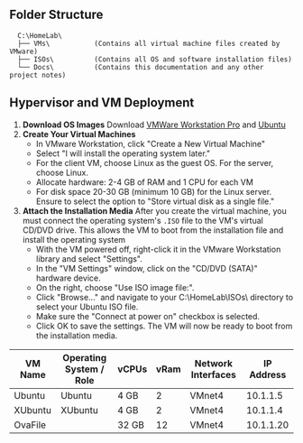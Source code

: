 
## Folder Structure
```
  C:\HomeLab\
  ├── VMs\           (Contains all virtual machine files created by VMware)
  ├── ISOs\          (Contains all OS and software installation files)
  └── Docs\          (Contains this documentation and any other project notes)
```
## Hypervisor and VM Deployment
1. **Download OS Images**
   Download [VMWare Workstation Pro](https://access.broadcom.com/default/ui/v1/signin/) and [Ubuntu](https://ubuntu.com/tutorials/install-ubuntu-desktop)
2. **Create Your Virtual Machines**
   * In VMware Workstation, click "Create a New Virtual Machine"
   * Select "I will install the operating system later."
   * For the client VM, choose Linux as the guest OS. For the server, choose Linux.
   * Allocate hardware: 2-4 GB of RAM and 1 CPU for each VM
   * For disk space 20-30 GB (minimum 10 GB) for the Linux server. Ensure to select the option to "Store virtual disk as a single file."
3. **Attach the Installation Media**
   After you create the virtual machine, you must connect the operating system's ```.ISO``` file to the VM's virtual CD/DVD drive. This allows the VM to boot from the installation file and install the operating system
   * With the VM powered off, right-click it in the VMware Workstation library and select "Settings".
   * In the "VM Settings" window, click on the "CD/DVD (SATA)" hardware device.
   * On the right, choose "Use ISO image file:".
   * Click "Browse..." and navigate to your C:\HomeLab\ISOs\ directory to select your Ubuntu ISO file.
   * Make sure the "Connect at power on" checkbox is selected.
   * Click OK to save the settings. The VM will now be ready to boot from the installation media.
  

| VM Name    | Operating System / Role |  vCPUs | vRam | Network Interfaces | IP Address | 
| ---------- | -------                 |   ---- | ---  |                --- |        --- |
| Ubuntu     |   Ubuntu                |   4 GB |    2 |              VMnet4|   10.1.1.5 |
| XUbuntu    |               XUbuntu   |   4 GB |    2 |             VMnet4 |   10.1.1.4 |
| OvaFile    |                         |  32 GB |   12 |             VMnet4 | 10.1.1.20 |

